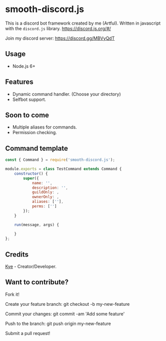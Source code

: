 # smooth-discord.js
This is a discord bot framework created by me (Artful). Written in javascript with the `discord.js` library.
https://discord.js.org/#/

Join my discord server: https://discord.gg/MBVyQdT

## Usage
* Node.js 6+

## Features
* Dynamic command handler. (Choose your directory)
* Selfbot support.

## Soon to come
* Multiple aliases for commands.
* Permission checking.

## Command template
```js
const { Command } = require('smooth-discord.js');

module.exports = class TestCommand extends Command {
	constructor() {
		super({
			name: '',
			description: '',
			guildOnly: ,
			ownerOnly: ,
			aliases: [''],
			perms: ['']
		});
	}

	run(message, args) {
		
	}
};


```

## Credits
[Kye](https://github.com/KyeNormanGill "My github") - Creator/Developer.

## Want to contribute?
Fork it!

Create your feature branch: git checkout -b my-new-feature

Commit your changes: git commit -am 'Add some feature'

Push to the branch: git push origin my-new-feature

Submit a pull request!
